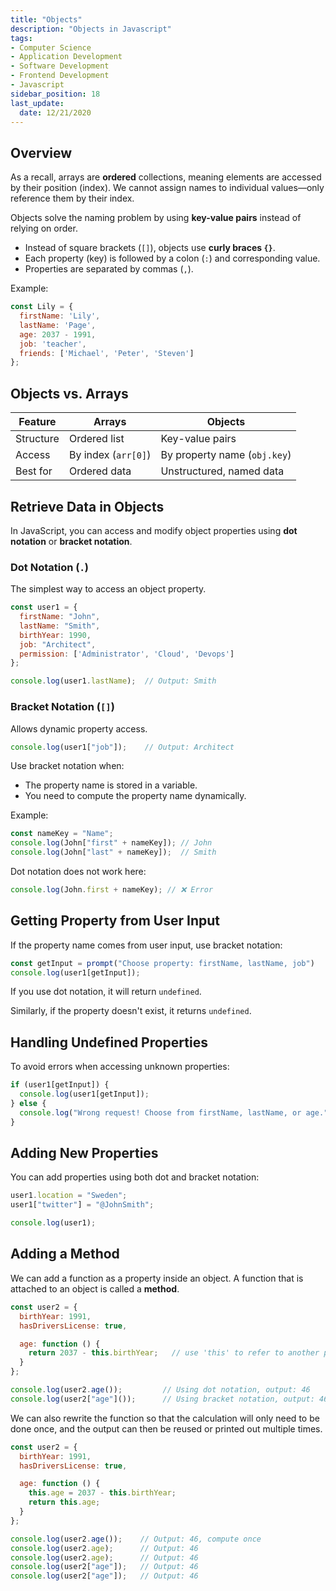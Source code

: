 ```yaml
---
title: "Objects"
description: "Objects in Javascript"
tags: 
- Computer Science
- Application Development
- Software Development
- Frontend Development
- Javascript
sidebar_position: 18
last_update:
  date: 12/21/2020
---
```



## Overview

As a recall, arrays are **ordered** collections, meaning elements are accessed by their position (index). We cannot assign names to individual values—only reference them by their index.  

Objects solve the naming problem by using **key-value pairs** instead of relying on order.  

- Instead of square brackets (`[]`), objects use **curly braces `{}`**.  
- Each property (key) is followed by a colon (`:`) and corresponding value.  
- Properties are separated by commas (`,`).  

Example:

```js
const Lily = {
  firstName: 'Lily',
  lastName: 'Page',
  age: 2037 - 1991,
  job: 'teacher',
  friends: ['Michael', 'Peter', 'Steven']
};
```

## Objects vs. Arrays  

| Feature     | Arrays              | Objects  |
|-------------|---------------------|---------|
| Structure   | Ordered list        | Key-value pairs |
| Access      | By index (`arr[0]`) | By property name (`obj.key`) |
| Best for    | Ordered data        | Unstructured, named data |


## Retrieve Data in Objects  

In JavaScript, you can access and modify object properties using **dot notation** or **bracket notation**.  

### Dot Notation (`.`)

The simplest way to access an object property.  

```javascript
const user1 = {
  firstName: "John",
  lastName: "Smith",
  birthYear: 1990,
  job: "Architect",
  permission: ['Administrator', 'Cloud', 'Devops']
};

console.log(user1.lastName);  // Output: Smith
```


### Bracket Notation (`[]`)

Allows dynamic property access.  

```javascript
console.log(user1["job"]);    // Output: Architect
```

Use bracket notation when:  

- The property name is stored in a variable.  
- You need to compute the property name dynamically.  

Example:  

```javascript
const nameKey = "Name";
console.log(John["first" + nameKey]); // John
console.log(John["last" + nameKey]);  // Smith
```

Dot notation does not work here:  

```javascript
console.log(John.first + nameKey); // ❌ Error
```




## Getting Property from User Input  

If the property name comes from user input, use bracket notation:  

```javascript
const getInput = prompt("Choose property: firstName, lastName, job")
console.log(user1[getInput]);     
```

If you use dot notation, it will return `undefined`. 

Similarly, if the property doesn't exist, it returns `undefined`.  

## Handling Undefined Properties  

To avoid errors when accessing unknown properties:  

```javascript
if (user1[getInput]) {
  console.log(user1[getInput]);
} else {
  console.log("Wrong request! Choose from firstName, lastName, or age.");
}
```

## Adding New Properties  

You can add properties using both dot and bracket notation:  

```javascript
user1.location = "Sweden";
user1["twitter"] = "@JohnSmith";

console.log(user1);
```


## Adding a Method 

We can add a function as a property inside an object. A function that is attached to an object is called a **method**.

```javascript
const user2 = {
  birthYear: 1991,
  hasDriversLicense: true,

  age: function () {
    return 2037 - this.birthYear;   // use 'this' to refer to another property.
  } 
};

console.log(user2.age());         // Using dot notation, output: 46
console.log(user2["age"]());      // Using bracket notation, output: 46
```

We can also rewrite the function so that the calculation will only need to be done once, and the output can then be reused or printed out multiple times.

```js
const user2 = {
  birthYear: 1991,
  hasDriversLicense: true,

  age: function () {
    this.age = 2037 - this.birthYear; 
    return this.age;
  } 
};

console.log(user2.age());    // Output: 46, compute once
console.log(user2.age);      // Output: 46
console.log(user2.age);      // Output: 46
console.log(user2["age"]);   // Output: 46
console.log(user2["age"]);   // Output: 46
```
